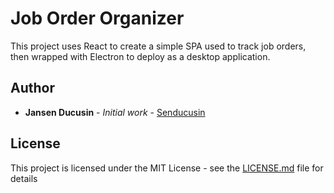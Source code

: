 # Job Order Organizer

This project uses React to create a simple SPA used to track job orders, then wrapped with Electron to deploy as a desktop application.

## Author

* **Jansen Ducusin** - *Initial work* - [Senducusin](https://github.com/senducusin)

## License

This project is licensed under the MIT License - see the [LICENSE.md](LICENSE.md) file for details
